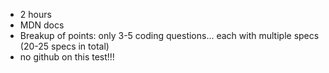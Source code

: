 - 2 hours
- MDN docs
- Breakup of points: only 3-5 coding questions... each with multiple specs (20-25 specs in total)
- no github on this test!!!
